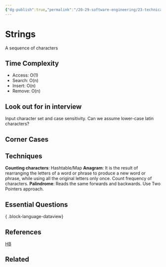 ```yaml
---
{"dg-publish":true,"permalink":"/20-29-software-engineering/23-technical-fundamentals/23-01-data-structures/strings/","tags":["code/dsa/technique","code/dsa"],"created":"2023-10-06T06:38:44.921-05:00","updated":"2023-10-11T07:03:29.420-05:00"}
---
```


# Strings
A sequence of characters
## Time Complexity
- Access: O(1)
- Search: O(n)
- Insert: O(n)
- Remove: O(n)
## Look out for in interview
Input character set and case sensitivity. Can we assume lower-case latin characters?
## Corner Cases
## Techniques
**Counting characters**: Hashtable/Map
**Anagram**: It is the result of rearranging the letters of a word or phrase to produce a new word or phrase, while using all the original letters only once. Count frequency of characters. 
**Palindrome**: Reads the same forwards and backwards. Use Two Pointers approach.
## Essential Questions

{ .block-language-dataview}
## References
[HB](https://www.techinterviewhandbook.org/algorithms/string/)
## Related